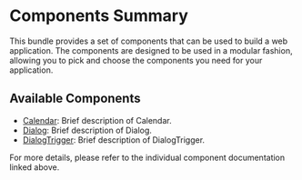# Components Summary

This bundle provides a set of components that can be used to build a web application. The components are designed to be used in a modular fashion, allowing you to pick and choose the components you need for your application.

## Available Components

- [Calendar](components/Calendar.md): Brief description of Calendar.
- [Dialog](components/Dialog.md): Brief description of Dialog.
- [DialogTrigger](components/DialogTrigger.md): Brief description of DialogTrigger.

For more details, please refer to the individual component documentation linked above.